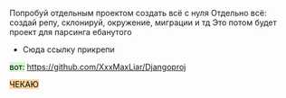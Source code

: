 Попробуй отдельным проектом создать всё с нуля
Отдельно всё: создай репу, склонируй, окружение, миграции и тд
Это потом будет проект для парсинга ебанутого

- Сюда ссылку прикрепи


<mark style="background: #BBFABBA6;">вот:</mark>
https://github.com/XxxMaxLiar/Djangoproj

<mark style="background: #FFB86CA6;">ЧЕКАЮ</mark>
